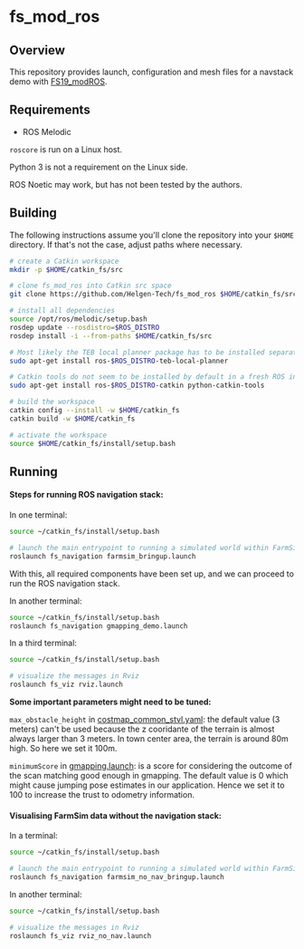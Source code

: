 # fs_mod_ros

## Overview

This repository provides launch, configuration and mesh files for a navstack demo with [FS19_modROS](https://github.com/tud-cor/FS19_modROS).  

## Requirements

* ROS Melodic

`roscore` is run on a Linux host.

Python 3 is not a requirement on the Linux side.

ROS Noetic may work, but has not been tested by the authors.


## Building

The following instructions assume you'll clone the repository into your `$HOME` directory.
If that's not the case, adjust paths where necessary.

```sh
# create a Catkin workspace
mkdir -p $HOME/catkin_fs/src

# clone fs_mod_ros into Catkin src space
git clone https://github.com/Helgen-Tech/fs_mod_ros $HOME/catkin_fs/src/fs_mod_ros

# install all dependencies
source /opt/ros/melodic/setup.bash
rosdep update --rosdistro=$ROS_DISTRO
rosdep install -i --from-paths $HOME/catkin_fs/src

# Most likely the TEB local planner package has to be installed separately
sudo apt-get install ros-$ROS_DISTRO-teb-local-planner

# Catkin tools do not seem to be installed by default in a fresh ROS installation
sudo apt-get install ros-$ROS_DISTRO-catkin python-catkin-tools

# build the workspace
catkin config --install -w $HOME/catkin_fs
catkin build -w $HOME/catkin_fs

# activate the workspace
source $HOME/catkin_fs/install/setup.bash
```


## Running
#### Steps for running ROS navigation stack:

In one terminal:

```sh
source ~/catkin_fs/install/setup.bash

# launch the main entrypoint to running a simulated world within FarmSim
roslaunch fs_navigation farmsim_bringup.launch
```

With this, all required components have been set up, and we can proceed to run the ROS navigation stack.

In another terminal:

```sh
source ~/catkin_fs/install/setup.bash
roslaunch fs_navigation gmapping_demo.launch
```

In a third terminal:

```sh
source ~/catkin_fs/install/setup.bash

# visualize the messages in Rviz
roslaunch fs_viz rviz.launch
```

**Some important parameters might need to be tuned:**

`max_obstacle_height` in [costmap_common_stvl.yaml](fs_navigation/config/costmap_common_stvl.yaml): the default value (3 meters) can't be used because the z cooridante of the terrain is almost always larger than 3 meters. In town center area, the terrain is around 80m high. So here we set it 100m.


`minimumScore` in [gmapping.launch](fs_navigation/launch/gmapping.launch): is a score for considering the outcome of the scan matching good enough in gmapping. The default value is 0 which might cause jumping pose estimates in our application. Hence we set it to 100 to increase the trust to odometry information.


#### Visualising FarmSim data without the navigation stack:

In a terminal:

```sh
source ~/catkin_fs/install/setup.bash

# launch the main entrypoint to running a simulated world within FarmSim
roslaunch fs_navigation farmsim_no_nav_bringup.launch
```


In another terminal:

```sh
source ~/catkin_fs/install/setup.bash

# visualize the messages in Rviz
roslaunch fs_viz rviz_no_nav.launch
```

